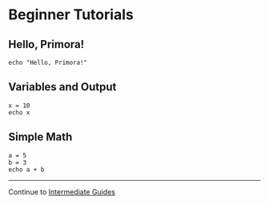 # Beginner Tutorials

## Hello, Primora!
```primora
echo "Hello, Primora!"
```

## Variables and Output
```primora
x = 10
echo x
```

## Simple Math
```primora
a = 5
b = 3
echo a + b
```

---

Continue to [Intermediate Guides](./intermediate.md)
